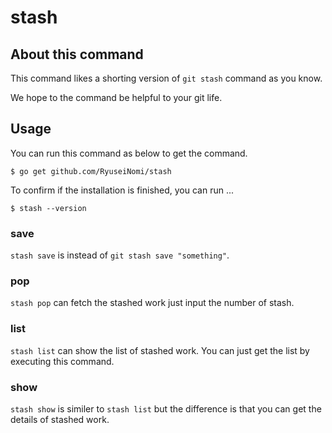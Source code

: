 # stash

## About this command

This command likes a shorting version of `git stash` command as you know.

We hope to the command be helpful to your git life.

## Usage

You can run this command as below to get the command.

`$ go get github.com/RyuseiNomi/stash`

To confirm if the installation is finished, you can run ...

`$ stash --version`

### save

`stash save` is instead of `git stash save "something"`.

### pop

`stash pop` can fetch the stashed work just input the number of stash.

### list

`stash list` can show the list of stashed work. You can just get the list by executing this command.

### show

`stash show` is similer to `stash list` but the difference is that you can get the details of stashed work.